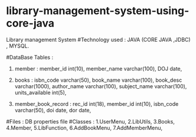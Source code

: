 # library-management-system-using-core-java
Library management System 
#Technology used : 
JAVA (CORE JAVA ,JDBC) , MYSQL.  

#DataBase Tables :
1. member :
member_id int(10),
member_name varchar(100),
DOJ date,

2. books :
isbn_code varchar(50),
book_name varchar(100),
book_desc varchar(1000),
author_name varchar(100),
subject_name varchar(100),
units_available int(5),

3. member_book_record :
rec_id int(18),
member_id int(10),
isbn_code varchar(50),
doi date,
dor date,

#Files :
DB properties file
#Classes :
1.UserMenu,
2.LibUtils,
3.Books,
4.Member,
5.LibFunction,
6.AddBookMenu,
7.AddMemberMenu,
